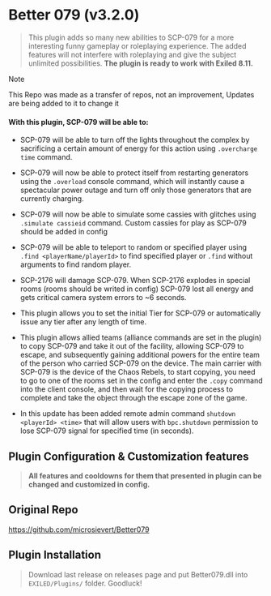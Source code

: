 # Better 079 (v3.2.0)
> This plugin adds so many new abilities to SCP-079 for a more interesting funny gameplay or roleplaying experience. The added features will not interfere with roleplaying and give the subject unlimited possibilities. **The plugin is ready to work with Exiled 8.11.**


>[!NOTE]
>This Repo was made as a transfer of repos, not an improvement, Updates are being added to it to change it

#### With this plugin, SCP-079 will be able to:
- SCP-079 will be able to turn off the lights throughout the complex by sacrificing a certain amount of energy for this action using ``.overcharge time`` command.
  
- SCP-079 will now be able to protect itself from restarting generators using the ``.overload`` console command, which will instantly cause a spectacular power outage and turn off only those generators that are currently charging.
  
- SCP-079 will now be able to simulate some cassies with glitches using ``.simulate cassieid`` command. Custom cassies for play as SCP-079 should be added in config
  
- SCP-079 will be able to teleport to random or specified player using ``.find <playerName/playerId>`` to find specified player or ``.find`` without arguments to find random player.
  
- SCP-2176 will damage SCP-079. When SCP-2176 explodes in special rooms (rooms should be writed in config) SCP-079 lost all energy and gets critical camera system errors to ~6 seconds.
  
- This plugin allows you to set the initial Tier for SCP-079 or automatically issue any tier after any length of time.
  
- This plugin allows allied teams (alliance commands are set in the plugin) to copy SCP-079 and take it out of the facility, allowing SCP-079 to escape, and subsequently gaining additional powers for the entire team of the person who carried SCP-079 on the device. The main carrier with SCP-079 is the device of the Chaos Rebels, to start copying, you need to go to one of the rooms set in the config and enter the ``.copy`` command into the client console, and then wait for the copying process to complete and take the object through the escape zone of the game.
  
- In this update has been added remote admin command ``shutdown <playerId> <time>`` that will allow users with ``bpc.shutdown`` permission to lose SCP-079 signal for specified time (in seconds).

## Plugin Configuration & Customization features
> **All features and cooldowns for them that presented in plugin can be changed and customized in config.**

## Original Repo 
https://github.com/microsievert/Better079

## Plugin Installation
> Download last release on releases page and put Better079.dll into ``EXILED/Plugins/`` folder. Goodluck!
